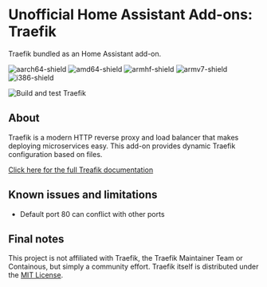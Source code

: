# Unofficial Home Assistant Add-ons: Traefik

Traefik bundled as an Home Assistant add-on.

![aarch64-shield](https://img.shields.io/badge/aarch64-yes-green)
![amd64-shield](https://img.shields.io/badge/amd64-yes-green)
![armhf-shield](https://img.shields.io/badge/armhf-yes-green)
![armv7-shield](https://img.shields.io/badge/armv7-yes-green)
![i386-shield](https://img.shields.io/badge/i386-yes-green)

![Build and test Traefik](https://github.com/hhl88/home-assistant-addons/workflows/Build%20and%20test%20Traefik/badge.svg?branch=master)

## About

Traefik is a modern HTTP reverse proxy and load balancer that makes deploying microservices easy. This add-on provides dynamic Traefik configuration based on files.

[Click here for the full Treafik documentation](https://docs.traefik.io/)

## Known issues and limitations

* Default port 80 can conflict with other ports

## Final notes

This project is not affiliated with Traefik, the Traefik Maintainer Team or Containous, but simply a community effort. Traefik itself is distributed under the [MIT License](https://github.com/containous/traefik/blob/master/LICENSE.md).
